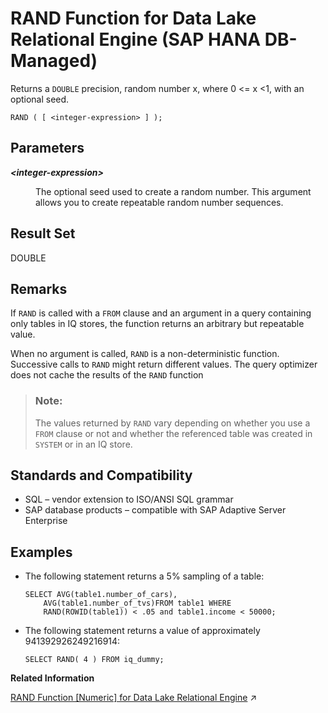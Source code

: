 <!-- loio821fcf0e2d12450185efac750f617450 -->

# RAND Function for Data Lake Relational Engine \(SAP HANA DB-Managed\)

Returns a `DOUBLE` precision, random number x, where 0 <= x <1, with an optional seed.



```
RAND ( [ <integer-expression> ] );
```



<a name="loio821fcf0e2d12450185efac750f617450__section_rvv_nm5_vrb"/>

## Parameters


<dl>
<dt><b>

*<integer-expression\>*

</b></dt>
<dd>

The optional seed used to create a random number. This argument allows you to create repeatable random number sequences.



</dd>
</dl>



<a name="loio821fcf0e2d12450185efac750f617450__section_ws3_4m5_vrb"/>

## Result Set

DOUBLE



<a name="loio821fcf0e2d12450185efac750f617450__section_rlr_4m5_vrb"/>

## Remarks

If `RAND` is called with a `FROM` clause and an argument in a query containing only tables in IQ stores, the function returns an arbitrary but repeatable value.

When no argument is called, `RAND` is a non-deterministic function. Successive calls to `RAND` might return different values. The query optimizer does not cache the results of the `RAND` function

> ### Note:  
> The values returned by `RAND` vary depending on whether you use a `FROM` clause or not and whether the referenced table was created in `SYSTEM` or in an IQ store.



<a name="loio821fcf0e2d12450185efac750f617450__section_ymm_pm5_vrb"/>

## Standards and Compatibility

-   SQL – vendor extension to ISO/ANSI SQL grammar
-   SAP database products – compatible with SAP Adaptive Server Enterprise



<a name="loio821fcf0e2d12450185efac750f617450__section_wby_pm5_vrb"/>

## Examples

-   The following statement returns a 5% sampling of a table:

    ```
    SELECT AVG(table1.number_of_cars), 
        AVG(table1.number_of_tvs)FROM table1 WHERE 
        RAND(ROWID(table1)) < .05 and table1.income < 50000;
    ```

-   The following statement returns a value of approximately 941392926249216914:

    ```
    SELECT RAND( 4 ) FROM iq_dummy;
    ```


**Related Information**  


[RAND Function \[Numeric\] for Data Lake Relational Engine](https://help.sap.com/viewer/19b3964099384f178ad08f2d348232a9/2023_4_QRC/en-US/a572b2db84f210159574b044cfd9dcb6.html "Returns a DOUBLE precision, random number x, where 0 <= x <1, with an optional seed.") :arrow_upper_right:

